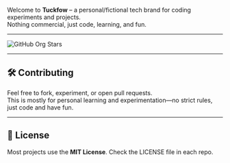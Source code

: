 Welcome to **Tuckfow** – a personal/fictional tech brand for coding experiments and projects.  
Nothing commercial, just code, learning, and fun.  

---

![GitHub Org Stars](https://img.shields.io/github/stars/tuckfow?style=for-the-badge)

---

## 🛠️ Contributing

Feel free to fork, experiment, or open pull requests.  
This is mostly for personal learning and experimentation—no strict rules, just code and have fun.  

---

## 📜 License

Most projects use the **MIT License**. Check the LICENSE file in each repo.

